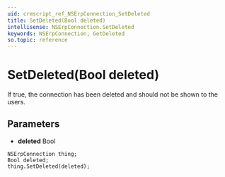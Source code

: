 ```yaml
---
uid: crmscript_ref_NSErpConnection_SetDeleted
title: SetDeleted(Bool deleted)
intellisense: NSErpConnection.SetDeleted
keywords: NSErpConnection, GetDeleted
so.topic: reference
---
```


# SetDeleted(Bool deleted)

If true, the connection has been deleted and should not be shown to the users.

## Parameters

* **deleted** Bool

```crmscript
NSErpConnection thing;
Bool deleted;
thing.SetDeleted(deleted);
```

